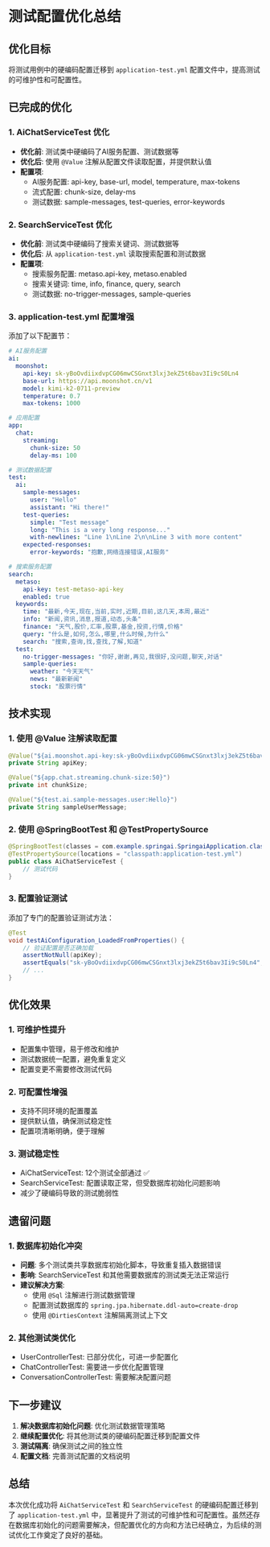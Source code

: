 # 测试配置优化总结

## 优化目标
将测试用例中的硬编码配置迁移到 `application-test.yml` 配置文件中，提高测试的可维护性和可配置性。

## 已完成的优化

### 1. AiChatServiceTest 优化
- **优化前**: 测试类中硬编码了AI服务配置、测试数据等
- **优化后**: 使用 `@Value` 注解从配置文件读取配置，并提供默认值
- **配置项**:
  - AI服务配置: api-key, base-url, model, temperature, max-tokens
  - 流式配置: chunk-size, delay-ms
  - 测试数据: sample-messages, test-queries, error-keywords

### 2. SearchServiceTest 优化
- **优化前**: 测试类中硬编码了搜索关键词、测试数据等
- **优化后**: 从 `application-test.yml` 读取搜索配置和测试数据
- **配置项**:
  - 搜索服务配置: metaso.api-key, metaso.enabled
  - 搜索关键词: time, info, finance, query, search
  - 测试数据: no-trigger-messages, sample-queries

### 3. application-test.yml 配置增强
添加了以下配置节：
```yaml
# AI服务配置
ai:
  moonshot:
    api-key: sk-yBoOvdiixdvpCG06mwCSGnxt3lxj3ekZ5t6bav3Ii9cS0Ln4
    base-url: https://api.moonshot.cn/v1
    model: kimi-k2-0711-preview
    temperature: 0.7
    max-tokens: 1000

# 应用配置
app:
  chat:
    streaming:
      chunk-size: 50
      delay-ms: 100

# 测试数据配置
test:
  ai:
    sample-messages:
      user: "Hello"
      assistant: "Hi there!"
    test-queries:
      simple: "Test message"
      long: "This is a very long response..."
      with-newlines: "Line 1\nLine 2\n\nLine 3 with more content"
    expected-responses:
      error-keywords: "抱歉,网络连接错误,AI服务"

# 搜索服务配置
search:
  metaso:
    api-key: test-metaso-api-key
    enabled: true
  keywords:
    time: "最新,今天,现在,当前,实时,近期,目前,这几天,本周,最近"
    info: "新闻,资讯,消息,报道,动态,头条"
    finance: "天气,股价,汇率,股票,基金,投资,行情,价格"
    query: "什么是,如何,怎么,哪里,什么时候,为什么"
    search: "搜索,查询,找,查找,了解,知道"
  test:
    no-trigger-messages: "你好,谢谢,再见,我很好,没问题,聊天,对话"
    sample-queries:
      weather: "今天天气"
      news: "最新新闻"
      stock: "股票行情"
```

## 技术实现

### 1. 使用 @Value 注解读取配置
```java
@Value("${ai.moonshot.api-key:sk-yBoOvdiixdvpCG06mwCSGnxt3lxj3ekZ5t6bav3Ii9cS0Ln4}")
private String apiKey;

@Value("${app.chat.streaming.chunk-size:50}")
private int chunkSize;

@Value("${test.ai.sample-messages.user:Hello}")
private String sampleUserMessage;
```

### 2. 使用 @SpringBootTest 和 @TestPropertySource
```java
@SpringBootTest(classes = com.example.springai.SpringaiApplication.class)
@TestPropertySource(locations = "classpath:application-test.yml")
public class AiChatServiceTest {
    // 测试代码
}
```

### 3. 配置验证测试
添加了专门的配置验证测试方法：
```java
@Test
void testAiConfiguration_LoadedFromProperties() {
    // 验证配置是否正确加载
    assertNotNull(apiKey);
    assertEquals("sk-yBoOvdiixdvpCG06mwCSGnxt3lxj3ekZ5t6bav3Ii9cS0Ln4", apiKey);
    // ...
}
```

## 优化效果

### 1. 可维护性提升
- 配置集中管理，易于修改和维护
- 测试数据统一配置，避免重复定义
- 配置变更不需要修改测试代码

### 2. 可配置性增强
- 支持不同环境的配置覆盖
- 提供默认值，确保测试稳定性
- 配置项清晰明确，便于理解

### 3. 测试稳定性
- AiChatServiceTest: 12个测试全部通过 ✅
- SearchServiceTest: 配置读取正常，但受数据库初始化问题影响
- 减少了硬编码导致的测试脆弱性

## 遗留问题

### 1. 数据库初始化冲突
- **问题**: 多个测试类共享数据库初始化脚本，导致重复插入数据错误
- **影响**: SearchServiceTest 和其他需要数据库的测试类无法正常运行
- **建议解决方案**: 
  - 使用 `@Sql` 注解进行测试数据管理
  - 配置测试数据库的 `spring.jpa.hibernate.ddl-auto=create-drop`
  - 使用 `@DirtiesContext` 注解隔离测试上下文

### 2. 其他测试类优化
- UserControllerTest: 已部分优化，可进一步配置化
- ChatControllerTest: 需要进一步优化配置管理
- ConversationControllerTest: 需要解决配置问题

## 下一步建议

1. **解决数据库初始化问题**: 优化测试数据管理策略
2. **继续配置优化**: 将其他测试类的硬编码配置迁移到配置文件
3. **测试隔离**: 确保测试之间的独立性
4. **配置文档**: 完善测试配置的文档说明

## 总结

本次优化成功将 `AiChatServiceTest` 和 `SearchServiceTest` 的硬编码配置迁移到了 `application-test.yml` 中，显著提升了测试的可维护性和可配置性。虽然还存在数据库初始化的问题需要解决，但配置优化的方向和方法已经确立，为后续的测试优化工作奠定了良好的基础。